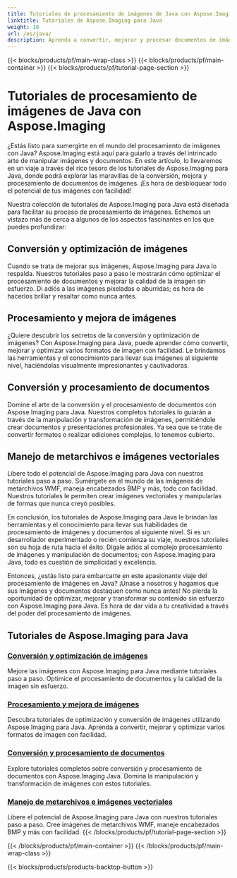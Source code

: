 ```yaml
---
title: Tutoriales de procesamiento de imágenes de Java con Aspose.Imaging
linktitle: Tutoriales de Aspose.Imaging para Java
weight: 10
url: /es/java/
description: Aprenda a convertir, mejorar y procesar documentos de imágenes con Aspose.Imaging para Java. Optimice imágenes sin esfuerzo con nuestros tutoriales.
---
```


{{< blocks/products/pf/main-wrap-class >}}
{{< blocks/products/pf/main-container >}}
{{< blocks/products/pf/tutorial-page-section >}}

# Tutoriales de procesamiento de imágenes de Java con Aspose.Imaging


¿Estás listo para sumergirte en el mundo del procesamiento de imágenes con Java? Aspose.Imaging está aquí para guiarlo a través del intrincado arte de manipular imágenes y documentos. En este artículo, lo llevaremos en un viaje a través del rico tesoro de los tutoriales de Aspose.Imaging para Java, donde podrá explorar las maravillas de la conversión, mejora y procesamiento de documentos de imágenes. ¡Es hora de desbloquear todo el potencial de tus imágenes con facilidad!

Nuestra colección de tutoriales de Aspose.Imaging para Java está diseñada para facilitar su proceso de procesamiento de imágenes. Echemos un vistazo más de cerca a algunos de los aspectos fascinantes en los que puedes profundizar:

## Conversión y optimización de imágenes

Cuando se trata de mejorar sus imágenes, Aspose.Imaging para Java lo respalda. Nuestros tutoriales paso a paso le mostrarán cómo optimizar el procesamiento de documentos y mejorar la calidad de la imagen sin esfuerzo. Di adiós a las imágenes pixeladas o aburridas; es hora de hacerlos brillar y resaltar como nunca antes.

## Procesamiento y mejora de imágenes

¿Quiere descubrir los secretos de la conversión y optimización de imágenes? Con Aspose.Imaging para Java, puede aprender cómo convertir, mejorar y optimizar varios formatos de imagen con facilidad. Le brindamos las herramientas y el conocimiento para llevar sus imágenes al siguiente nivel, haciéndolas visualmente impresionantes y cautivadoras.

## Conversión y procesamiento de documentos

Domine el arte de la conversión y el procesamiento de documentos con Aspose.Imaging para Java. Nuestros completos tutoriales lo guiarán a través de la manipulación y transformación de imágenes, permitiéndole crear documentos y presentaciones profesionales. Ya sea que se trate de convertir formatos o realizar ediciones complejas, lo tenemos cubierto.

## Manejo de metarchivos e imágenes vectoriales

Libere todo el potencial de Aspose.Imaging para Java con nuestros tutoriales paso a paso. Sumérgete en el mundo de las imágenes de metarchivos WMF, maneja encabezados BMP y más, todo con facilidad. Nuestros tutoriales le permiten crear imágenes vectoriales y manipularlas de formas que nunca creyó posibles.

En conclusión, los tutoriales de Aspose.Imaging para Java le brindan las herramientas y el conocimiento para llevar sus habilidades de procesamiento de imágenes y documentos al siguiente nivel. Si es un desarrollador experimentado o recién comienza su viaje, nuestros tutoriales son su hoja de ruta hacia el éxito. Dígale adiós al complejo procesamiento de imágenes y manipulación de documentos; con Aspose.Imaging para Java, todo es cuestión de simplicidad y excelencia.

Entonces, ¿estás listo para embarcarte en este apasionante viaje del procesamiento de imágenes en Java? ¡Únase a nosotros y hagamos que sus imágenes y documentos destaquen como nunca antes! No pierda la oportunidad de optimizar, mejorar y transformar su contenido sin esfuerzo con Aspose.Imaging para Java. Es hora de dar vida a tu creatividad a través del poder del procesamiento de imágenes.

## Tutoriales de Aspose.Imaging para Java
### [Conversión y optimización de imágenes](./image-conversion-and-optimization/)
Mejore las imágenes con Aspose.Imaging para Java mediante tutoriales paso a paso. Optimice el procesamiento de documentos y la calidad de la imagen sin esfuerzo.
### [Procesamiento y mejora de imágenes](./image-processing-and-enhancement/)
Descubra tutoriales de optimización y conversión de imágenes utilizando Aspose.Imaging para Java. Aprenda a convertir, mejorar y optimizar varios formatos de imagen con facilidad.
### [Conversión y procesamiento de documentos](./document-conversion-and-processing/)
Explore tutoriales completos sobre conversión y procesamiento de documentos con Aspose.Imaging Java. Domina la manipulación y transformación de imágenes con estos tutoriales.
### [Manejo de metarchivos e imágenes vectoriales](./metafile-and-vector-image-handling/)
Libere el potencial de Aspose.Imaging para Java con nuestros tutoriales paso a paso. Cree imágenes de metarchivos WMF, maneje encabezados BMP y más con facilidad.
{{< /blocks/products/pf/tutorial-page-section >}}

{{< /blocks/products/pf/main-container >}}
{{< /blocks/products/pf/main-wrap-class >}}

{{< blocks/products/products-backtop-button >}}

